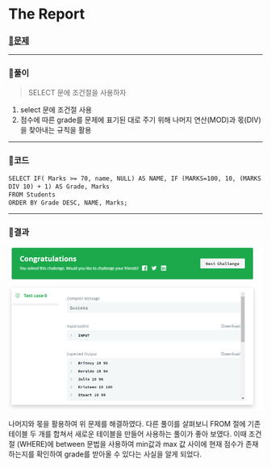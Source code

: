 # The Report

### [🏸문제](https://www.hackerrank.com/challenges/the-report/problem) 

<hr>



### 💊풀이

> SELECT 문에 조건절을 사용하자

1. select 문에 조건절 사용
1. 점수에 따른 grade를 문제에 표기된 대로 주기 위해 나머지 연산(MOD)과 몫(DIV)을 찾아내는 규칙을 활용

<hr>

### 📌코드

```mysql
SELECT IF( Marks >= 70, name, NULL) AS NAME, IF (MARKS=100, 10, (MARKS DIV 10) + 1) AS Grade, Marks
FROM Students
ORDER BY Grade DESC, NAME, Marks;
```

<hr>





### 🛀결과

![image-20230414014035641](image-20230414014035641.png)

나머지와 몫을 활용하여 위 문제를 해결하였다. 다른 풀이를 살펴보니 FROM 절에 기존 테이블 두 개를 합쳐서 새로운 테이블을 만들어 사용하는 풀이가 좋아 보였다. 이때 조건절 (WHERE)에 between 문법을 사용하여 min값과 max 값 사이에 현재 점수가 존재하는지를 확인하여 grade를 받아올 수 있다는 사실을 알게 되었다. 
